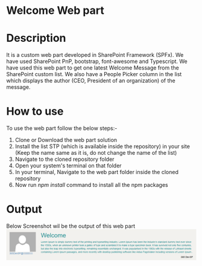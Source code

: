 # Welcome Web part
# Description
It is a custom web part developed in SharePoint Framework (SPFx). We have used SharePoint PnP, bootstrap, font-awesome and Typescript. We have used this web part to get one latest Welcome Message from the SharePoint custom list. We also have a People Picker column in the list which displays the author (CEO, President of an organization) of the message.
# How to use
To use the web part follow the below steps:-
1) Clone or Download the web part solution
2) Install the list STP (which is available inside the repository) in your site (Keep the name same as it is, do not change the name of the list)
3) Navigate to the cloned repository folder
4) Open your system's terminal on that folder
5) In your terminal, Navigate to the web part folder inside the cloned repository
6) Now run *npm install* command to install all the npm packages
# Output
Below Screenshot wil be the output of this web part
![Image of Yaktocat](https://github.com/mindlabco/Welcome-Web-part/blob/master/Welcome.png)
